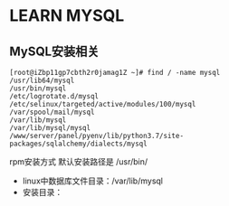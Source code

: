 # LEARN MYSQL



## MySQL安装相关

```shell
[root@iZbp11gp7cbth2r0jamag1Z ~]# find / -name mysql
/usr/lib64/mysql
/usr/bin/mysql
/etc/logrotate.d/mysql
/etc/selinux/targeted/active/modules/100/mysql
/var/spool/mail/mysql
/var/lib/mysql
/var/lib/mysql/mysql
/www/server/panel/pyenv/lib/python3.7/site-packages/sqlalchemy/dialects/mysql
```



rpm安装方式 默认安装路径是 /usr/bin/

- linux中数据库文件目录：/var/lib/mysql
- 安装目录：